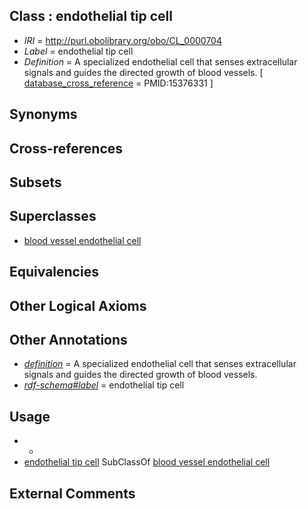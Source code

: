 
## Class : endothelial tip cell

 * *IRI* = http://purl.obolibrary.org/obo/CL_0000704
 * *Label* = endothelial tip cell
 * *Definition* = A specialized endothelial cell that senses extracellular signals and guides the directed growth of blood vessels. [ [database_cross_reference](../../ef/oboInOwl#hasDbXref.md) = PMID:15376331 ]

## Synonyms


## Cross-references


## Subsets


## Superclasses

 * [blood vessel endothelial cell](../../CL/71/CL_0000071.md)

## Equivalencies


## Other Logical Axioms


## Other Annotations

 * *[definition](../../IAO/15/IAO_0000115.md)* = A specialized endothelial cell that senses extracellular signals and guides the directed growth of blood vessels.
 * *[rdf-schema#label](../../el/rdf-schema#label.md)* = endothelial tip cell

## Usage

 * -
 * [endothelial tip cell](../../CL/04/CL_0000704.md) SubClassOf [blood vessel endothelial cell](../../CL/71/CL_0000071.md)

## External Comments

